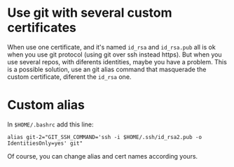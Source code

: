 # Use git with several custom certificates

When use one certificate, and it's named `id_rsa` and `id_rsa.pub` all is ok when you use git protocol (using git over ssh instead https).
But when you use several repos, with diferents identities, maybe you have a problem.
This is a possible solution, use an git alias command that masquerade the custom certificate, diferent the `id_rsa` one.

# Custom alias

In `$HOME/.bashrc` add this line:

```
alias git-2="GIT_SSH_COMMAND='ssh -i $HOME/.ssh/id_rsa2.pub -o IdentitiesOnly=yes' git"
```

Of course, you can change alias and cert names according yours.
